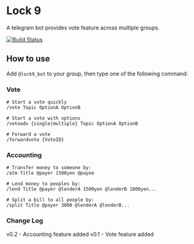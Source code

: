# Lock 9

A telegram bot provides vote feature across multiple groups.

[![Build Status](http://drone.fallen.world/api/badges/mingchoi/Lock9/status.svg)](http://drone.fallen.world/mingchoi/Lock9)

## How to use

Add `@lock9_bot` to your group, then type one of the following command:

### Vote

```
# Start a vote quickly
/vote Topic OptionA OptionB

# Start a vote with options
/voteadv {single|multiple} Topic OptionA OptionB

# Forward a vote
/forwardvote {VoteID}

```

### Accounting

```
# Transfer money to someone by:
/atm Title @payer 1500yen @payee

# Lend money to peoples by:
/lend Title @payer @lenderA 1500yen @lenderB 1800yen...

# Split a bill to all people by:
/split Title @payer 3000 @lenderA @lenderB...

```

### Change Log

v0.2 - Accounting feature added
v0.1 - Vote feature added
